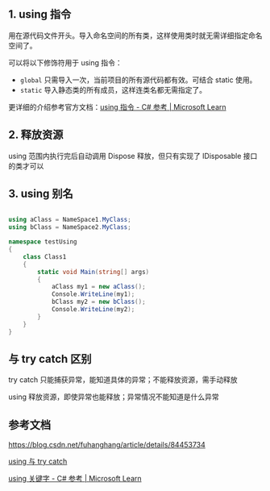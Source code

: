 ## 1. using 指令
用在源代码文件开头。导入命名空间的所有类，这样使用类时就无需详细指定命名空间了。

可以将以下修饰符用于 using 指令：

- `global` 只需导入一次，当前项目的所有源代码都有效。可结合 static 使用。
- `static` 导入静态类的所有成员，这样连类名都无需指定了。

更详细的介绍参考官方文档：[using 指令 - C# 参考 | Microsoft Learn](https://learn.microsoft.com/zh-cn/dotnet/csharp/language-reference/keywords/using-directive)

## 2. 释放资源

using 范围内执行完后自动调用 Dispose 释放，但只有实现了 IDisposable 接口的类才可以

## 3. using 别名

```cs

using aClass = NameSpace1.MyClass;
using bClass = NameSpace2.MyClass;

namespace testUsing
{
    class Class1
    {
        static void Main(string[] args)
        {
            aClass my1 = new aClass();
            Console.WriteLine(my1);
            bClass my2 = new bClass();
            Console.WriteLine(my2);
        }
    }
}

```

## 与 try catch 区别

try catch 只能捕获异常，能知道具体的异常；不能释放资源，需手动释放

using 释放资源，即使异常也能释放；异常情况不能知道是什么异常

## 参考文档

https://blog.csdn.net/fuhanghang/article/details/84453734

[using 与 try catch](https://blog.csdn.net/ironxue/article/details/12071901)

[using 关键字 - C# 参考 | Microsoft Learn](https://learn.microsoft.com/zh-cn/dotnet/csharp/language-reference/keywords/using)
